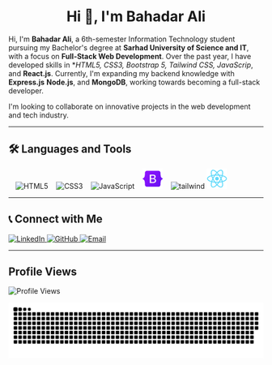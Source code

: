 <h1 align="center">Hi 👋, I'm Bahadar Ali</h1>

Hi, I'm **Bahadar Ali**, a 6th-semester Information Technology student pursuing my Bachelor's degree at **Sarhad University of Science and IT**, with a focus on **Full-Stack Web Development**. Over the past year, I have developed skills in **HTML5, CSS3, Bootstrap 5, Tailwind CSS, JavaScrip*, and **React.js**. Currently, I'm expanding my backend knowledge with **Express.js** **Node.js**, and **MongoDB**, working towards becoming a full-stack developer.

I'm looking to collaborate on innovative projects in the web development and tech industry.

---

## 🛠️ Languages and Tools

<p align="left">
  <img width="10" /> 
  <img src="https://cdn.jsdelivr.net/gh/devicons/devicon/icons/html5/html5-original.svg" height="40" alt="HTML5" />
  <img width="8" />
  <img src="https://cdn.jsdelivr.net/gh/devicons/devicon/icons/css3/css3-original.svg" height="40" alt="CSS3" />
  <img width="8" />
  <img src="https://cdn.jsdelivr.net/gh/devicons/devicon/icons/javascript/javascript-original.svg" height="40" alt="JavaScript" />
  <img width="8" />
  <img src="https://github.com/devicons/devicon/blob/v2.16.0/icons/bootstrap/bootstrap-original.svg" height="40" alt="Bootstrap" />
  <img width="8" />
  <img src="https://www.vectorlogo.zone/logos/tailwindcss/tailwindcss-icon.svg" alt="tailwind" width="40" height="40"/>
 <img src="https://raw.githubusercontent.com/devicons/devicon/master/icons/react/react-original.svg" alt="React" width="40" height="40"/>
  <img width="8" 
</p>

---

## 📞 Connect with Me

<p>
  <a href="https://www.linkedin.com/in/bahadar-ali/" target="_blank" >
    <img src="https://img.shields.io/badge/LinkedIn-blue?style=for-the-badge&logo=linkedin" alt="LinkedIn" />
  </a>
  <a href="https://github.com/syedBahadarKhan" target="_blank">
    <img src="https://img.shields.io/badge/GitHub-black?style=for-the-badge&logo=github" alt="GitHub" />
  </a>
  <a href="bahadardeveloper@gmail.com" target="_blank">
    <img src="https://img.shields.io/badge/Email-red?style=for-the-badge&logo=gmail" alt="Email"  />
  </a>
</p>

---

## Profile Views

<p align="left">
  <img src="https://komarev.com/ghpvc/?username=Waqas-Khan&color=blue" alt="Profile Views" />
</p>

<picture>
  <source media="(prefers-color-scheme: dark)" srcset="https://raw.githubusercontent.com/Waqas-Khan-CodeCanvas/Waqas-Khan-CodeCanvas/output/github-snake-dark.svg" />
  <source media="(prefers-color-scheme: light)" srcset="https://raw.githubusercontent.com/Waqas-Khan-CodeCanvas/Waqas-Khan-CodeCanvas/output/github-snake.svg" />
  <img alt="github-snake" src="https://raw.githubusercontent.com/Waqas-Khan-CodeCanvas/Waqas-Khan-CodeCanvas/output/github-snake.svg" />
</picture>
